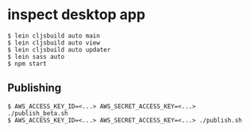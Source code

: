 # inspect desktop app

    $ lein cljsbuild auto main
    $ lein cljsbuild auto view
    $ lein cljsbuild auto updater
    $ lein sass auto
    $ npm start


## Publishing

    $ AWS_ACCESS_KEY_ID=<...> AWS_SECRET_ACCESS_KEY=<...> ./publish_beta.sh
    $ AWS_ACCESS_KEY_ID=<...> AWS_SECRET_ACCESS_KEY=<...> ./publish.sh

